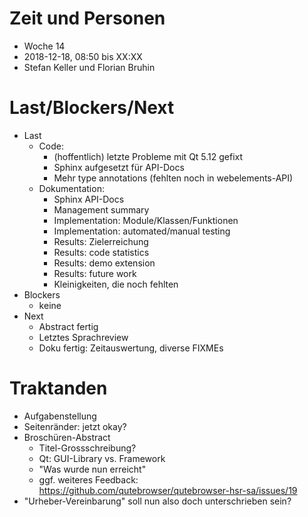 # Zeit und Personen

- Woche 14
- 2018-12-18, 08:50 bis XX:XX
- Stefan Keller und Florian Bruhin

# Last/Blockers/Next

- Last
  - Code:
    - (hoffentlich) letzte Probleme mit Qt 5.12 gefixt
    - Sphinx aufgesetzt für API-Docs
    - Mehr type annotations (fehlten noch in webelements-API)
  - Dokumentation:
    - Sphinx API-Docs
    - Management summary
    - Implementation: Module/Klassen/Funktionen
    - Implementation: automated/manual testing
    - Results: Zielerreichung
    - Results: code statistics
    - Results: demo extension
    - Results: future work
    - Kleinigkeiten, die noch fehlten
- Blockers
  - keine
- Next
  - Abstract fertig
  - Letztes Sprachreview
  - Doku fertig: Zeitauswertung, diverse FIXMEs
  
# Traktanden

- Aufgabenstellung
- Seitenränder: jetzt okay?
- Broschüren-Abstract
  - Titel-Grossschreibung?
  - Qt: GUI-Library vs. Framework
  - "Was wurde nun erreicht"
  - ggf. weiteres Feedback: https://github.com/qutebrowser/qutebrowser-hsr-sa/issues/19
- "Urheber-Vereinbarung" soll nun also doch unterschrieben sein?
